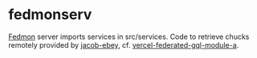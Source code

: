 # fedmonserv

[Fedmon](https://github.com/tysonrm/federated-monolith-services) server imports services in src/services. Code to retrieve chucks remotely provided by [jacob-ebey](https://github.com/jacob-ebey), cf. [vercel-federated-gql-module-a](https://github.com/jacob-ebey/vercel-federated-gql-module-a/tree/master/webpack).